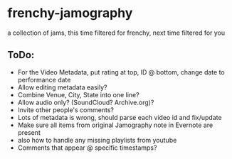 # frenchy-jamography
a collection of jams, this time filtered for frenchy, next time filtered for you


## ToDo:
- For the Video Metadata, put rating at top, ID @ bottom, change date to performance date
- Allow editing metadata easily?
- Combine Venue, City, State into one line?
- Allow audio only?  (SoundCloud? Archive.org)?
- Invite other people's comments?
- Lots of metadata is wrong, should parse each video id and fix/update
- Make sure all items from original Jamography note in Evernote are present
- also how to handle any missing playlists from youtube
- Comments that appear @ specific timestamps?
